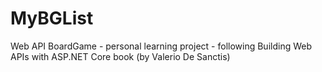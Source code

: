 # MyBGList
Web API BoardGame - personal learning project - following Building Web APIs with ASP.NET Core book (by Valerio De Sanctis)
